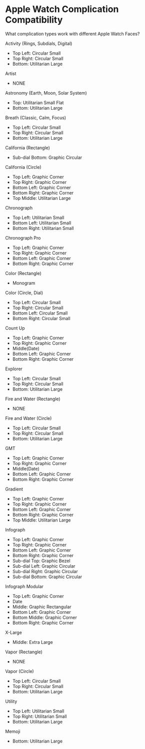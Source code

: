 # Apple Watch Complication Compatibility
What complication types work with different Apple Watch Faces?

Activity (Rings, Subdials, Digital)
- Top Left: Circular Small
- Top Right: Circular Small
- Bottom: Utilitarian Large

Artist
- NONE

Astronomy (Earth, Moon, Solar System)
- Top: Utilitarian Small Flat
- Bottom: Utilitarian Large

Breath (Classic, Calm, Focus)
- Top Left: Circular Small
- Top Right: Circular Small
- Bottom: Utilitarian Large

California (Rectangle)
- Sub-dial Bottom: Graphic Circular

California (Circle)
- Top Left: Graphic Corner
- Top Right: Graphic Corner
- Bottom Left: Graphic Corner
- Bottom Right: Graphic Corner
- Top Middle: Utilitarian Large

Chronograph
- Top Left: Utilitarian Small
- Bottom Left: Utilitarian Small
- Bottom Right: Utilitarian Small

Chronograph Pro
- Top Left: Graphic Corner
- Top Right: Graphic Corner
- Bottom Left: Graphic Corner
- Bottom Right: Graphic Corner

Color (Rectangle)
- Monogram

Color (Circle, Dial)
- Top Left: Circular Small
- Top Right: Circular Small
- Bottom Left: Circular Small
- Bottom Right: Circular Small

Count Up
- Top Left: Graphic Corner
- Top Right: Graphic Corner
- Middle(Date)
- Bottom Left: Graphic Corner
- Bottom Right: Graphic Corner

Explorer
- Top Left: Circular Small
- Top Right: Circular Small
- Bottom: Utilitarian Large

Fire and Water (Rectangle)
- NONE

Fire and Water (Circle)
- Top Left: Circular Small
- Top Right: Circular Small
- Bottom: Utilitarian Large

GMT
- Top Left: Graphic Corner
- Top Right: Graphic Corner
- Middle(Date)
- Bottom Left: Graphic Corner
- Bottom Right: Graphic Corner

Gradient
- Top Left: Graphic Corner
- Top Right: Graphic Corner
- Bottom Left: Graphic Corner
- Bottom Right: Graphic Corner
- Top Middle: Utilitarian Large

Infograph
- Top Left: Graphic Corner
- Top Right: Graphic Corner
- Bottom Left: Graphic Corner
- Bottom Right: Graphic Corner
- Sub-dial Top: Graphic Bezel
- Sub-dial Left: Graphic Circular
- Sub-dial Right: Graphic Circular
- Sub-dial Bottom: Graphic Circular

Infograph Modular
- Top Left: Graphic Corner
- Date
- Middle: Graphic Rectangular
- Bottom Left: Graphic Corner
- Bottom Middle: Graphic Corner
- Bottom Right: Graphic Corner

X-Large
- Middle: Extra Large

Vapor (Rectangle)
- NONE

Vapor (Circle)
- Top Left: Circular Small
- Top Right: Circular Small
- Bottom: Utilitarian Large

Utility
- Top Left: Utilitarian Small
- Top Right: Utilitarian Small
- Bottom: Utilitarian Large



Memoji
- Bottom: Utilitarian Large


